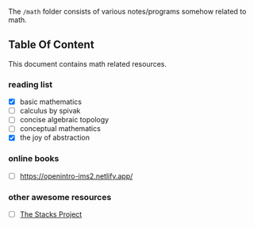 The `/math` folder consists of various notes/programs somehow related to math.

## Table Of Content

This document contains math related resources.

### reading list

- [x] basic mathematics
- [ ] calculus by spivak
- [ ] concise algebraic topology
- [ ] conceptual mathematics
- [x] the joy of abstraction

### online books

- [ ] https://openintro-ims2.netlify.app/

### other awesome resources

- [ ] [The Stacks Project](https://stacks.math.columbia.edu/)
